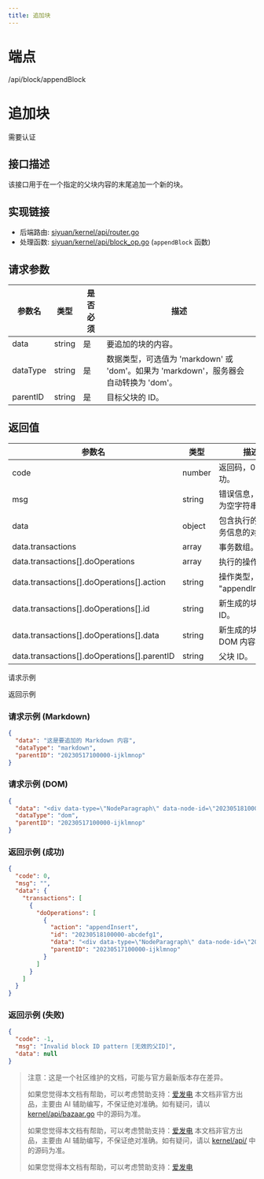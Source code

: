 ```yaml
---
title: 追加块
---
```

# 端点

/api/block/appendBlock

# 追加块

需要认证

## 接口描述

该接口用于在一个指定的父块内容的末尾追加一个新的块。

## 实现链接

-   后端路由: [siyuan/kernel/api/router.go](https://github.com/siyuan-note/siyuan/blob/master/kernel/api/router.go)
-   处理函数: [siyuan/kernel/api/block\_op.go](https://github.com/siyuan-note/siyuan/blob/master/kernel/api/block_op.go#L361) (`appendBlock` 函数)

## 请求参数

| 参数名 | 类型 | 是否必须 | 描述 |
| --- | --- | --- | --- |
| data | string | 是 | 要追加的块的内容。 |
| dataType | string | 是 | 数据类型，可选值为 'markdown' 或 'dom'。如果为 'markdown'，服务器会自动转换为 'dom'。 |
| parentID | string | 是 | 目标父块的 ID。 |

## 返回值

| 参数名 | 类型 | 描述 |
| --- | --- | --- |
| code | number | 返回码，0 表示成功。 |
| msg | string | 错误信息，成功时为空字符串。 |
| data | object | 包含执行的操作事务信息的对象。 |
| data.transactions | array | 事务数组。 |
| data.transactions\[\].doOperations | array | 执行的操作数组。 |
| data.transactions\[\].doOperations\[\].action | string | 操作类型，例如 "appendInsert"。 |
| data.transactions\[\].doOperations\[\].id | string | 新生成的块的 ID。 |
| data.transactions\[\].doOperations\[\].data | string | 新生成的块的 DOM 内容。 |
| data.transactions\[\].doOperations\[\].parentID | string | 父块 ID。 |

请求示例

返回示例

### 请求示例 (Markdown)

```json
{
  "data": "这是要追加的 Markdown 内容",
  "dataType": "markdown",
  "parentID": "20230517100000-ijklmnop"
}
```

### 请求示例 (DOM)

```json
{
  "data": "<div data-type=\"NodeParagraph\" data-node-id=\"20230518100000-uvwxyzab\">这是要追加的 DOM 内容</div>",
  "dataType": "dom",
  "parentID": "20230517100000-ijklmnop"
}
```

### 返回示例 (成功)

```json
{
  "code": 0,
  "msg": "",
  "data": {
    "transactions": [
      {
        "doOperations": [
          {
            "action": "appendInsert",
            "id": "20230518100000-abcdefg1",
            "data": "<div data-type=\"NodeParagraph\" data-node-id=\"20230518100000-abcdefg1\">这是要追加的 Markdown 内容</div>",
            "parentID": "20230517100000-ijklmnop"
          }
        ]
      }
    ]
  }
}
```

### 返回示例 (失败)

```json
{
  "code": -1,
  "msg": "Invalid block ID pattern [无效的父ID]",
  "data": null
}
```

> 注意：这是一个社区维护的文档，可能与官方最新版本存在差异。
> 
> 如果您觉得本文档有帮助，可以考虑赞助支持：[爱发电](https://afdian.com/a/leolee9086?tab=feed)
> 本文档非官方出品，主要由 AI 辅助编写，不保证绝对准确。如有疑问，请以 [kernel/api/bazaar.go](https://github.com/siyuan-note/siyuan/blob/master/kernel/api/bazaar.go) 中的源码为准。
> 
> 如果您觉得本文档有帮助，可以考虑赞助支持：[爱发电](https://afdian.com/a/leolee9086?tab=feed)
> 本文档非官方出品，主要由 AI 辅助编写，不保证绝对准确。如有疑问，请以 [kernel/api/](https://github.com/siyuan-note/siyuan/blob/master/kernel/api/) 中的源码为准。
> 
> 如果您觉得本文档有帮助，可以考虑赞助支持：[爱发电](https://afdian.com/a/leolee9086?tab=feed)
